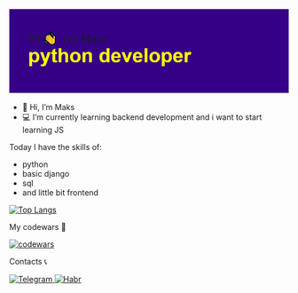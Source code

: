 <img src="https://raw.githubusercontent.com/xodiumx/xodiumx/main/header.png" alt="альтернативный текст">


- 👋 Hi, I’m Maks
- 💻 I’m currently learning backend development and i want to start learning JS

Today I have the skills of:
  - python
  - basic django
  - sql
  - and little bit frontend


[![Top Langs](https://github-readme-stats.vercel.app/api/top-langs/?username=xodiumx&layout=compact)](https://github.com/xodiumx/github-readme-stats)

My codewars 🙂

[![codewars](https://www.codewars.com/users/oxdium/badges/large)](https://www.codewars.com/users/oxdium) 

Contacts 📞

<div id="badges">
  <a href="https://t.me/maxalxeev">
    <img src="https://img.shields.io/badge/-telegram-blue" alt="Telegram"/>
  </a>
  <a href="https://career.habr.com/oxdium">
    <img src="https://img.shields.io/badge/-habr-orange" alt="Habr"/>
  </a>
</div>
